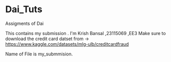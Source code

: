 # Dai_Tuts
Assigments of Dai

This contains my submission .
I'm Krish Bansal ,23115069 ,EE3
Make sure to download the credit card datset from -> https://www.kaggle.com/datasets/mlg-ulb/creditcardfraud

Name of File is my_submmision.

